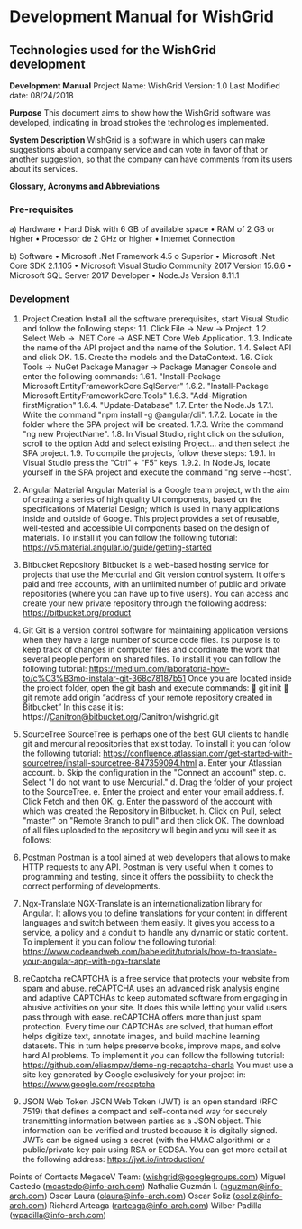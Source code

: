 <!-- TITLE: Wish Grid - Development Documentation V1.0 -->
<!-- SUBTITLE: A quick summary of Wish Grid Development Documentation V1.0 -->

# Development Manual for WishGrid
## Technologies used for the WishGrid development

**Development Manual**
Project Name: WishGrid
Version: 1.0
Last Modified date: 08/24/2018

**Purpose**
This document aims to show how the WishGrid software was developed, indicating in broad strokes the technologies implemented.

**System Description**
WishGrid is a software in which users can make suggestions about a company service and can vote in favor of that or another suggestion, so that the company can have comments from its users about its services.

**Glossary, Acronyms and Abbreviations**


### Pre-requisites
a)	Hardware
•	Hard Disk with 6 GB of available space
•	RAM of 2 GB or higher
•	Processor de 2 GHz or higher
•	Internet Connection

b)	Software
•	Microsoft .Net Framework 4.5 o Superior
•	Microsoft .Net Core SDK 2.1.105
•	Microsoft Visual Studio Community 2017 Version 15.6.6
•	Microsoft SQL Server 2017 Developer
•	Node.Js Version 8.11.1


### Development
1)	Project Creation
Install all the software prerequisites, start Visual Studio and follow the following steps:
1.1.	Click File -> New -> Project.
1.2.	Select Web -> .NET Core -> ASP.NET Core Web Application.
1.3.	Indicate the name of the API project and the name of the Solution.
1.4.	Select API and click OK.
1.5.	Create the models and the DataContext.
1.6.	Click Tools -> NuGet Package Manager -> Package Manager Console and enter the following commands:
1.6.1.	 "Install-Package Microsoft.EntityFrameworkCore.SqlServer"
1.6.2.	 "Install-Package Microsoft.EntityFrameworkCore.Tools"
1.6.3.	 "Add-Migration firstMigration"
1.6.4.	 "Update-Database"
1.7.	 Enter the Node.Js
1.7.1.	 Write the command "npm install -g @angular/cli".
1.7.2.	 Locate in the folder where the SPA project will be created.
1.7.3.	 Write the command "ng new ProjectName".
1.8.	In Visual Studio, right click on the solution, scroll to the option Add and select existing Project... and then select the SPA project.
1.9.	To compile the projects, follow these steps:
1.9.1.	 In Visual Studio press the "Ctrl" + "F5" keys.
1.9.2.	 In Node.Js, locate yourself in the SPA project and execute the command "ng serve --host".



2)	Angular Material
Angular Material is a Google team project, with the aim of creating a series of high quality UI components, based on the specifications of Material Design; which is used in many applications inside and outside of Google. This project provides a set of reusable, well-tested and accessible UI components based on the design of materials.
To install it you can follow the following tutorial:
https://v5.material.angular.io/guide/getting-started


3)	Bitbucket Repository
Bitbucket is a web-based hosting service for projects that use the Mercurial and Git version control system. It offers paid and free accounts, with an unlimited number of public and private repositories (where you can have up to five users).
You can access and create your new private repository through the following address:
https://bitbucket.org/product




4)	Git
Git is a version control software for maintaining application versions when they have a large number of source code files. Its purpose is to keep track of changes in computer files and coordinate the work that several people perform on shared files.
To install it you can follow the following tutorial:
https://medium.com/laboratoria-how-to/c%C3%B3mo-instalar-git-368c78187b51
Once you are located inside the project folder, open the git bash and execute commands:
	git init
	git remote add origin “address of your remote repository created in Bitbucket” 
In this case it is: https://Canitron@bitbucket.org/Canitron/wishgrid.git



5)	SourceTree
SourceTree is perhaps one of the best GUI clients to handle git and mercurial repositories that exist today. To install it you can follow the following tutorial:
https://confluence.atlassian.com/get-started-with-sourcetree/install-sourcetree-847359094.html
a.	Enter your Atlassian account.
b.	Skip the configuration in the "Connect an account" step.
c.	Select "I do not want to use Mercurial."
d.	Drag the folder of your project to the SourceTree.
e.	Enter the project and enter your email address.
f.	Click Fetch and then OK.
g.	Enter the password of the account with which was created the Repository in Bitbucket.
h.	Click on Pull, select "master" on "Remote Branch to pull" and then click OK.
The download of all files uploaded to the repository will begin and you will see it as follows:


6)	Postman
Postman is a tool aimed at web developers that allows to make HTTP requests to any API. Postman is very useful when it comes to programming and testing, since it offers the possibility to check the correct performing of developments.


7)	Ngx-Translate
NGX-Translate is an internationalization library for Angular. It allows you to define translations for your content in different languages and switch between them easily. It gives you access to a service, a policy and a conduit to handle any dynamic or static content.
To implement it you can follow the following tutorial:
https://www.codeandweb.com/babeledit/tutorials/how-to-translate-your-angular-app-with-ngx-translate



8)	reCaptcha
reCAPTCHA is a free service that protects your website from spam and abuse. reCAPTCHA uses an advanced risk analysis engine and adaptive CAPTCHAs to keep automated software from engaging in abusive activities on your site. It does this while letting your valid users pass through with ease.
reCAPTCHA offers more than just spam protection. Every time our CAPTCHAs are solved, that human effort helps digitize text, annotate images, and build machine learning datasets. This in turn helps preserve books, improve maps, and solve hard AI problems.
To implement it you can follow the following tutorial:
https://github.com/eliasmpw/demo-ng-recaptcha-charla
You must use a site key generated by Google exclusively for your project in:
https://www.google.com/recaptcha


9)	JSON Web Token
JSON Web Token (JWT) is an open standard (RFC 7519) that defines a compact and self-contained way for securely transmitting information between parties as a JSON object. This information can be verified and trusted because it is digitally signed. JWTs can be signed using a secret (with the HMAC algorithm) or a public/private key pair using RSA or ECDSA.
You can get more detail at the following address:
https://jwt.io/introduction/


Points of Contacts
MegadeV Team: (wishgrid@googlegroups.com)
Miguel Castedo (mcastedo@info-arch.com)
Nathalie Guzmán I. (nguzman@info-arch.com)
Oscar Laura (olaura@info-arch.com)
Oscar Soliz (osoliz@info-arch.com)
Richard Arteaga (rarteaga@info-arch.com)
Wilber Padilla (wpadilla@info-arch.com)
